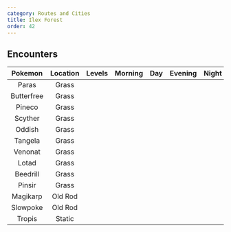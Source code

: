 ```yaml
---
category: Routes and Cities
title: Ilex Forest
order: 42
---
```


## Encounters

| Pokemon | Location | Levels | Morning | Day | Evening | Night |
|:---:|:---:|:---:|:---:|:---:|:---:|:---:|
| Paras | Grass |  |  |  |  |  |
| Butterfree | Grass |  |  |  |  |  |
| Pineco | Grass |  |  |  |  |  |
| Scyther | Grass |  |  |  |  |  |
| Oddish | Grass |  |  |  |  |  |
| Tangela | Grass |  |  |  |  |  |
| Venonat | Grass |  |  |  |  |  |
| Lotad | Grass |  |  |  |  |  |
| Beedrill | Grass |  |  |  |  |  |
| Pinsir | Grass |  |  |  |  |  |
| Magikarp | Old Rod |  |  |  |  |  |
| Slowpoke | Old Rod |  |  |  |  |  |
| Tropis | Static |  |  |  |  |  |